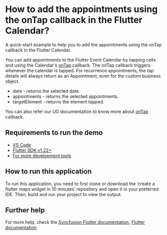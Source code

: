 # How to add the appointments using the onTap callback in the Flutter Calendar?

A quick-start example to help you to add the appointments using the onTap callback in the Flutter Calendar.

You can add appointments to the Flutter Event Calendar by tapping cells and using the Calendar's [onTap](https://pub.dev/documentation/syncfusion_flutter_calendar/latest/calendar/SfCalendar/onTap.html) callback. The onTap callback triggers whenever the calendar is tapped. For recurrence appointments, the tap details will always return as an Appointment, even for the custom business object.

* date - returns the selected date.
* appointments - returns the selected appointments.
* targetElement - returns the element tapped.

You can also refer our UG documentation to know more about [onTap](https://pub.dev/documentation/syncfusion_flutter_calendar/latest/calendar/SfCalendar/onTap.html) callback.

## Requirements to run the demo
* [VS Code](https://code.visualstudio.com/download)
* [Flutter SDK v1.22+](https://flutter.dev/docs/development/tools/sdk/overview)
* [For more development tools](https://flutter.dev/docs/development/tools/devtools/overview)

## How to run this application
To run this application, you need to first clone or download the ‘create a flutter maps widget in 10 minutes’ repository and open it in your preferred IDE. Then, build and run your project to view the output.

## Further help
For more help, check the [Syncfusion Flutter documentation](https://help.syncfusion.com/flutter/introduction/overview),
 [Flutter documentation](https://flutter.dev/docs/get-started/install).